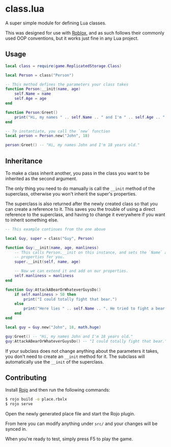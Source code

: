 # class.lua

A super simple module for defining Lua classes.

This was designed for use with [Roblox](https://roblox.com), and as such follows
their commonly used OOP conventions, but it works just fine in any Lua project.

## Usage

```lua
local class = require(game.ReplicatedStorage.Class)

local Person = class("Person")

-- This method defines the parameters your class takes
function Person:__init(name, age)
	self.Name = name
	self.Age = age
end

function Person:Greet()
	print("Hi, my names " .. self.Name .. " and I'm " .. self.Age .. " years old.")
end

-- To instantiate, you call the `new` function
local person = Person.new("John", 18)

person:Greet() -- "Hi, my names John and I'm 18 years old."
```

## Inheritance

To make a class inherit another, you pass in the class you want to be inherited
as the second argument.

The only thing you need to do manually is call the `__init` method of the
superclass, otherwise you won't inherit the super's properties.

The superclass is also returned after the newly created class so that you can
create a reference to it. This saves you the trouble of using a direct reference
to the superclass, and having to change it everywhere if you want to inherit
something else.

```lua
-- This example continues from the one above

local Guy, super = class("Guy", Person)

function Guy:__init(name, age, manliness)
	-- This calls Person.__init on this instance, and sets the `Name` and `Age`
	-- properties for you.
	super.__init(self, name, age)

	-- Now we can extend it and add on our properties.
	self.manliness = manliness
end

function Guy:AttackABearOrWhateverGuysDo()
	if self.manliness > 50 then
		print("I could totally fight that bear.")
	else
		print("Here lies " .. self.Name .. ". He tried to fight a bear.")
	end
end

local guy = Guy.new("John", 18, math.huge)

guy:Greet() -- "Hi, my names John and I'm 18 years old."
guy:AttackABearOrWhateverGuysDo() -- "I could totally fight that bear."
```

If your subclass does not change anything about the parameters it takes, you
don't need to create an `__init` method for it. The subclass will automatically
use the `__init` of the superclass.

## Contributing

Install [Rojo](https://github.com/rojo-rbx/rojo/) and then run the following commands:

```sh
$ rojo build -o place.rbxlx
$ rojo serve
```

Open the newly generated place file and start the Rojo plugin.

From here you can modify anything under `src/` and your changes will be synced in.

When you're ready to test, simply press F5 to play the game.
